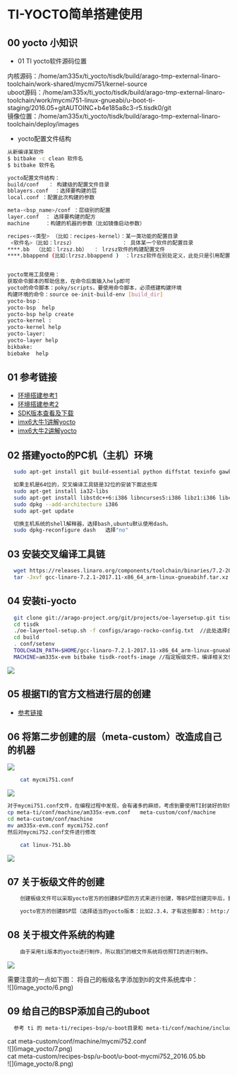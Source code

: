 # TI-YOCTO简单搭建使用

## 00 yocto 小知识
* 01 TI yocto软件源码位置
<div>内核源码：/home/am335x/ti_yocto/tisdk/build/arago-tmp-external-linaro-toolchain/work-shared/mycmi751/kernel-source
<br/>
uboot源码：/home/am335x/ti_yocto/tisdk/build/arago-tmp-external-linaro-toolchain/work/mycmi751-linux-gnueabi/u-boot-ti-staging/2016.05+gitAUTOINC+b4e185a8c3-r5.tisdk0/git
<br/>镜像位置：/home/am335x/ti_yocto/tisdk/build/arago-tmp-external-linaro-toolchain/deploy/images
</div>

* yocto配置文件结构

```sh
从新编译某软件
$ bitbake -c clean 软件名
$ bitbake 软件名

yocto配置文件结构：
build/conf   ： 构建级的配置文件目录
bblayers.conf  ：选择要构建的层
local.conf ：配置此次构建的参数

meta-<bsp_name>/conf ：层级别的配置
layer.conf  ： 选择要构建的配方
machine     ：构建的机器的参数（比如镜像启动参数）

recipes-<类型> （比如：recipes-kernel）：某一类功能的配置目录
 <软件名>（比如：lrzsz）               ： 具体某一个软件的配置目录
****.bb  （比如：lrzsz.bb）  ： lrzsz软件的构建配置文件
****.bbappend (比如:lrzsz.bbappend )  ：lrzsz软件在别处定义，此处只是引用配置（具有覆盖的功能）


yocto常用工具使用：
获取命令脚本的帮助信息，在命令后面输入help即可
yocto的命令脚本：poky/scripts，要使用命令脚本，必须搭建构建环境
构建环境的命令：source oe-init-build-env [build_dir]
yocto-bsp：
yocto-bsp  help
yocto-bsp help create
yocto-kernel :
yocto-kernel help
yocto-layer:
yocto-layer help
bikbake:
biebake  help
```
## 01 参考链接
* [环境搭建参考1](http://processors.wiki.ti.com/index.php/Processor_SDK_Building_The_SDK)
* [环境搭建参考2](http://arago-project.org/wiki/index.php/Setting_Up_Build_Environment)
* [SDK版本查看及下载](http://processors.wiki.ti.com/index.php/Processor_SDK_Building_The_SDK)
* [imx6大牛1讲解yocto](https://blog.csdn.net/sy373466062/article/list/4?t=1)
* [imx6大牛2讲解yocto](https://www.kancloud.cn/digest/yocto/138629)


## 02 搭建yocto的PC机（主机）环境
```sh
  sudo apt-get install git build-essential python diffstat texinfo gawk chrpath dos2unix wget unzip socat doxygen libc6:i386 libncurses5:i386 libstdc++6:i386 libz1:i386

  如果主机是64位的，交叉编译工具链是32位的安装下面这些库
  sudo apt-get install ia32-libs
  sudo apt-get install libstdc++6:i386 libncurses5:i386 libz1:i386 libc6:i386 libc6-dev-i386 g++-multilib
  sudo dpkg --add-architecture i386
  sudo apt-get update
```
```sh
  切换主机系统的shell解释器，选择bash,ubuntu默认使用dash。
  sudo dpkg-reconfigure dash   选择"no"  
```

## 03 安装交叉编译工具链
```sh
  wget https://releases.linaro.org/components/toolchain/binaries/7.2-2017.11/arm-linux-gnueabihf/gcc-linaro-7.2.1-2017.11-x86_64_arm-linux-gnueabihf.tar.xz
  tar -Jxvf gcc-linaro-7.2.1-2017.11-x86_64_arm-linux-gnueabihf.tar.xz -C $HOME

```

## 04 安装ti-yocto
```sh
  git clone git://arago-project.org/git/projects/oe-layersetup.git tisdk
  cd tisdk
  ./oe-layertool-setup.sh -f configs/arago-rocko-config.txt  //此处选择合适版本的配置文件
  cd build
  . conf/setenv
  TOOLCHAIN_PATH=$HOME/gcc-linaro-7.2.1-2017.11-x86_64_arm-linux-gnueabihf //为yocto指定交叉编译工具链
  MACHINE=am335x-evm bitbake tisdk-rootfs-image //指定板级文件，编译相关文件系统
```

![](image_yocto/1.png)

## 05 根据TI的官方文档进行层的创建
* [参考链接](http://note.youdao.com/noteshare?id=d7b48b870ac3ed1d36293e0396eead88&sub=6540D4B5CD3F4ADB987E617626578790)

## 06 将第二步创建的层（meta-custom）改造成自己的机器
![](image_yocto/2.png)

```sh
    cat mycmi751.conf
```
![](image_yocto/3.png)

```sh
对于mycmi751.conf文件，在编程过程中发现，会有诸多的麻烦，考虑到要使用TI封装好的软件包组进行编译，所以我们应该采用下面的方式构建板级文件：使我们的板级文件继承TI的板级头文件即可：我们可以从ti 的官方文件中找一个相似的进行操作：
cp meta-ti/conf/machine/am335x-evm.conf   meta-custom/conf/machine
cd meta-custom/conf/machine
mv am335x-evm.conf mycmi752.conf
然后对mycmi752.conf文件进行修改
```

```sh
    cat linux-751.bb
```
![](image_yocto/4.png)

## 07 关于板级文件的创建
```sh
    创建板级文件可以采取yocto官方的创建BSP层的方式来进行创建，等BSP层创建完毕后，我们只需要将此BSP层的关于板级文件于内核配方拷贝到meta-custom层相应的位置处即可，然后做适当的修改。

    yocto官方的创建BSP层（选择适当的yocto版本：比如2.3.4，才有这些脚本）：http://note.youdao.com/noteshare?id=c145f5865a56e595bb774fa9a1ca9cbb&sub=95048BAA63D440488F0469906D9478E9
```

## 08 关于根文件系统的构建
```sh
    由于采用ti版本的yocto进行制作，所以我们的根文件系统将仿照TI的进行制作。
```
![](image_yocto/5.png)
<br>
<div>
需要注意的一点如下图：
将自己的板级名字添加到ti的文件系统库中：
</div>
![](image_yocto/6.png)

## 09 给自己的BSP添加自己的uboot
```sh
  参考 ti 的 meta-ti/recipes-bsp/u-boot目录和 meta-ti/conf/machine/include/omap3.inc文件进行自己的配置。
```
<div>
cat  meta-custom/conf/machine/mycmi752.conf
</div>
![](image_yocto/7.png)

<div>
cat  meta-custom/recipes-bsp/u-boot/u-boot-mycmi752_2016.05.bb
</div>
![](image_yocto/8.png)
